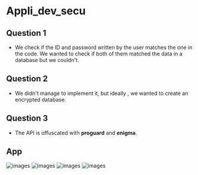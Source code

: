 # Appli_dev_secu

## Question 1
- We check if the ID and password written by the user matches the one in the code. 
We wanted to check if both of them matched the data in a database but we couldn't.

## Question 2
- We didn't manage to implement it, but ideally , we wanted to create an encrypted database.

## Question 3
- The API is offuscated with **proguard** and **enigma**.


## App

![images](Screenshot_1.png)
![images](Screenshot_2.png)
![images](1.png)
![images](2.png)
